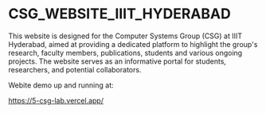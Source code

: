 # CSG_WEBSITE_IIIT_HYDERABAD
 This website is designed for the Computer Systems Group (CSG) at IIIT Hyderabad, aimed at providing a dedicated platform to highlight the group's research, faculty members, publications, students and various ongoing projects. The website serves as an informative portal for students, researchers, and potential collaborators.

Webite demo up and running at:

https://5-csg-lab.vercel.app/
